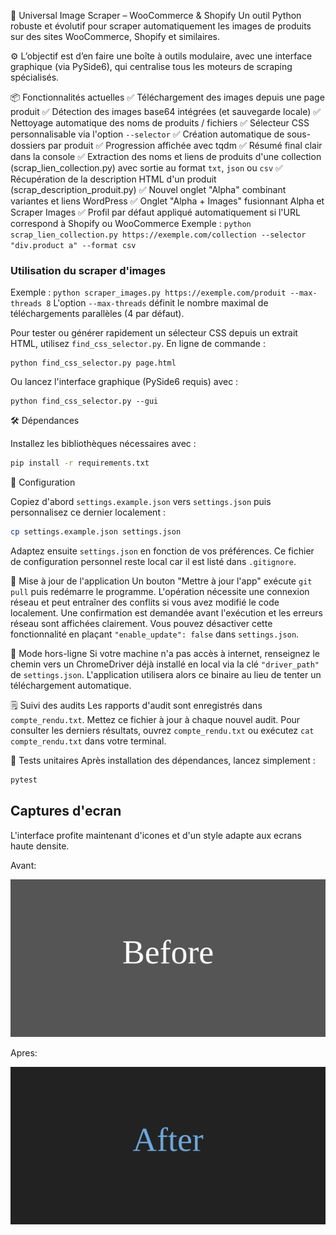 🧼 Universal Image Scraper – WooCommerce & Shopify
Un outil Python robuste et évolutif pour scraper automatiquement les images de produits sur des sites WooCommerce, Shopify et similaires.

⚙️ L’objectif est d’en faire une boîte à outils modulaire, avec une interface graphique (via PySide6), qui centralise tous les moteurs de scraping spécialisés.

📦 Fonctionnalités actuelles
✅ Téléchargement des images depuis une page produit
✅ Détection des images base64 intégrées (et sauvegarde locale)
✅ Nettoyage automatique des noms de produits / fichiers
✅ Sélecteur CSS personnalisable via l'option `--selector`
✅ Création automatique de sous-dossiers par produit
✅ Progression affichée avec tqdm
✅ Résumé final clair dans la console
✅ Extraction des noms et liens de produits d'une collection (scrap_lien_collection.py) avec sortie au format `txt`, `json` ou `csv`
✅ Récupération de la description HTML d'un produit (scrap_description_produit.py)
✅ Nouvel onglet "Alpha" combinant variantes et liens WordPress
✅ Onglet "Alpha + Images" fusionnant Alpha et Scraper Images
✅ Profil par défaut appliqué automatiquement si l'URL correspond à Shopify ou WooCommerce
Exemple : `python scrap_lien_collection.py https://exemple.com/collection --selector "div.product a" --format csv`

### Utilisation du scraper d'images
Exemple : `python scraper_images.py https://exemple.com/produit --max-threads 8`
L'option `--max-threads` définit le nombre maximal de téléchargements parallèles (4 par défaut).

Pour tester ou générer rapidement un sélecteur CSS depuis un extrait HTML,
utilisez `find_css_selector.py`. En ligne de commande :

```
python find_css_selector.py page.html
```

Ou lancez l'interface graphique (PySide6 requis) avec :

```
python find_css_selector.py --gui
```


🛠️ Dépendances

Installez les bibliothèques nécessaires avec :

```bash
pip install -r requirements.txt
```

🔧 Configuration

Copiez d'abord `settings.example.json` vers `settings.json` puis personnalisez ce dernier localement :

```bash
cp settings.example.json settings.json
```

Adaptez ensuite `settings.json` en fonction de vos préférences. Ce fichier de configuration personnel reste local car il est listé dans `.gitignore`.

🔄 Mise à jour de l'application
Un bouton "Mettre à jour l'app" exécute `git pull` puis redémarre le programme. L'opération nécessite une connexion réseau et peut entraîner des conflits si vous avez modifié le code localement. Une confirmation est demandée avant l'exécution et les erreurs réseau sont affichées clairement. Vous pouvez désactiver cette fonctionnalité en plaçant `"enable_update": false` dans `settings.json`.

🛜 Mode hors-ligne
Si votre machine n'a pas accès à internet, renseignez le chemin vers un ChromeDriver déjà installé en local via la clé `"driver_path"` de `settings.json`. L'application utilisera alors ce binaire au lieu de tenter un téléchargement automatique.

🗒️ Suivi des audits
Les rapports d'audit sont enregistrés dans `compte_rendu.txt`. Mettez ce fichier à jour à chaque nouvel audit. Pour consulter les derniers résultats, ouvrez `compte_rendu.txt` ou exécutez `cat compte_rendu.txt` dans votre terminal.

🧪 Tests unitaires
Après installation des dépendances, lancez simplement :
```bash
pytest
```

## Captures d'ecran

L'interface profite maintenant d'icones et d'un style adapte aux ecrans haute densite.

Avant:

![Avant](screenshots/before.svg)

Apres:

![Apres](screenshots/after.svg)
